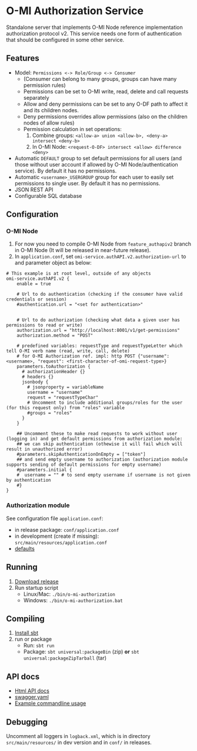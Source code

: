 O-MI Authorization Service
==========================

Standalone server that implements O-MI Node reference implementation authorization protocol v2.
This service needs one form of authentication that should be configured in some other service.

Features
-------

- Model: `Permissions <-> Role/Group <-> Consumer`
    * (Consumer can belong to many groups, groups can have many permission rules)
    * Permissions can be set to O-MI write, read, delete and call requests separately
    * Allow and deny permissions can be set to any O-DF path to affect it and its children nodes.
    * Deny permissions overrides allow permissions (also on the children nodes of allow rules)
    * Permission calculation in set operations:
        1. Combine groups: `<allow-a> union <allow-b>, <deny-a> intersect <deny-b>`
        2. In O-MI Node: `<request-O-DF> intersect <allow> difference <deny>`
- Automatic `DEFAULT` group to set default permissions for all users (and those without user account if allowed by O-MI Node/authentication service). By default it has no permissions.
- Automatic `<username>_USERGROUP` group for each user to easily set permissions to single user. By default it has no permissions.
- JSON REST API
- Configurable SQL database



Configuration
--------------

### O-MI Node


1. For now you need to compile O-MI Node from `feature_authapiv2` branch in O-MI Node (It will be released in near-future release).
2. In `application.conf`, set `omi-service.authAPI.v2.authorization-url` to and parameter object as below:
```
# This example is at root level, outside of any objects
omi-service.authAPI.v2 {
    enable = true

    # Url to do authentication (checking if the consumer have valid credentials or session)
    #authentication.url = "<set for authentication>"
    

    # Url to do authorization (checking what data a given user has permissions to read or write)
    authorization.url = "http://localhost:8001/v1/get-permissions"
    authorization.method = "POST"
    
    # predefined variables: requestType and requestTypeLetter which tell O-MI verb name (read, write, call, delete)
    # for O-MI Authorization ref. impl: http POST {"username": <username>, "request": <first-character-of-omi-request-type>}
    parameters.toAuthorization {
      # authorizationHeader {}
      # headers {}
      jsonbody {
        # jsonproperty = variableName
        username = "username"
        request = "requestTypeChar"
        # Uncomment to include additional groups/roles for the user (for this request only) from "roles" variable
        #groups = "roles"
      }
    }

    ## Uncomment these to make read requests to work without user (logging in) and get default permissions from authorization module:
    ## we can skip authentication (othewise it will fail which will result in unauthorized error)
    #parameters.skipAuthenticationOnEmpty = ["token"]
    ## and send empty username to authorization (authorization module supports sending of default permissions for empty username)
    #parameters.initial {
    #  username = "" # to send empty username if username is not given by authentication
    #}
}
```

### Authorization module

See configuration file `application.conf`:

- in release package: `conf/application.conf`
- in development (create if missing): `src/main/resources/application.conf`
- [defaults](https://github.com/AaltoAsia/O-MI-Authorization/blob/master/src/main/resources/reference.conf)

Running
------------

1. [Download release](https://github.com/AaltoAsia/O-MI-Authorization/releases/latest)
2. Run startup script
   * Linux/Mac: `./bin/o-mi-authorization`
   * Windows: `./bin/o-mi-authorization.bat`

Compiling
----------

<!-- 2. Run tests: `sbt test`-->
1. [Install sbt](https://www.scala-sbt.org/1.0/docs/Setup.html)
3. run or package
    - Run: `sbt run`
    - Package: `sbt universal:packageBin` (zip) **or** `sbt universal:packageZipTarball` (tar)


API docs
-------

* [Html API docs](http://aaltoasia.github.io/O-MI-Authorization/)
* [swagger.yaml](https://github.com/AaltoAsia/O-MI-Authorization/blob/master/swagger.yaml)
* [Example commandline usage](https://github.com/AaltoAsia/O-MI-Authorization/blob/master/apiExamples.md)

Debugging
----------

Uncomment all loggers in `logback.xml`, which is in directory `src/main/resources/` in dev version and in `conf/` in releases.


